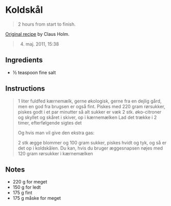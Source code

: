 # Koldskål

> 2 hours from start to finish.

[Original recipe][original] by Claus Holm.

> 04. maj. 2011, 15:38

## Ingredients

* ½ teaspoon fine salt

## Instructions

> 1 liter fuldfed kærnemælk, gerne økologisk, gerne fra en dejlig gård, men en
> god fra brugsen er også fint. Piskes med 220 gram rørsukker, piskes godt i et
> par minutter så alt sukker er væk 2 stk. øko-citroner og skyllet og skåret i
> skiver, op i kærnemælken Lad det trække i 2 timer, efterfølgende sigtes det
> 
> Og hvis man vil give den ekstra gas:
> 
> 2 stk ægge blommer og 100 gram sukker, piskes hvidt og tyk, og så er det op i
> koldskålen. Du kan, hvis du bruger æggesnapsen nøjes med 120 gram rørsukker i
> kærnemælken


## Notes

* 220 g for meget
* 150 g for ledt
* 175 g fint
* 175 g måske for meget

[original]: http://livsstil.tv2.dk/articledag/id-39494395
